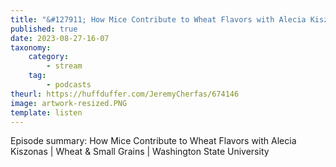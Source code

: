 ```yaml
---
title: "&#127911; How Mice Contribute to Wheat Flavors with Alecia Kiszonas | Wheat & Small Grains | Washington State University"
published: true
date: 2023-08-27-16-07
taxonomy:
    category:
        - stream
    tag:
        - podcasts
theurl: https://huffduffer.com/JeremyCherfas/674146
image: artwork-resized.PNG
template: listen
---
```


Episode summary: How Mice Contribute to Wheat Flavors with Alecia Kiszonas | Wheat & Small Grains | Washington State University
